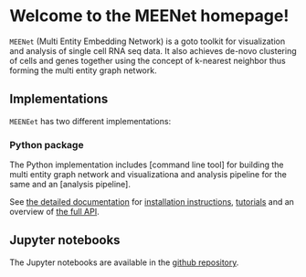 # Welcome to the MEENet homepage!

`MEENet` (Multi Entity Embedding Network) is a goto toolkit for visualization and analysis of single cell RNA seq data. It also achieves de-novo clustering of cells and genes together using the concept of k-nearest neighbor thus forming the multi entity graph network. 

## Implementations

`MEENEet` has two different implementations:

### Python package

The Python implementation includes [command line tool] for building the multi entity graph network  and visualizationa and analysis pipeline for the same and an [analysis pipeline].

See [the detailed documentation](http://velocyto.org/velocyto.py/) for [installation instructions](http://velocyto.org/velocyto.py/install/index.html), [tutorials](http://velocyto.org/velocyto.py/tutorial/index.html) and an overview of [the full API](http://velocyto.org/velocyto.py/fullapi/index.html).



## Jupyter notebooks

The Jupyter notebooks are available in the [github repository](https://github.com/Swagatam123/MEENet-jupyter_notebook).

